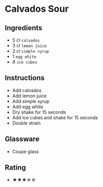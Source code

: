 # Calvados Sour

## Ingredients
- 5 cl `calvados`
- 3 cl `lemon juice`
- 2 cl `simple syrup`
- 1 `egg white`
- 8 `ice cubes`

## Instructions
- Add calvados
- Add lemon juice
- Add simple syrup
- Add egg white
- Dry shake for 15 seconds
- Add ice cubes and shake for 15 seconds
- Double strain

## Glassware
- Coupe glass

## Rating
- ★★★☆☆